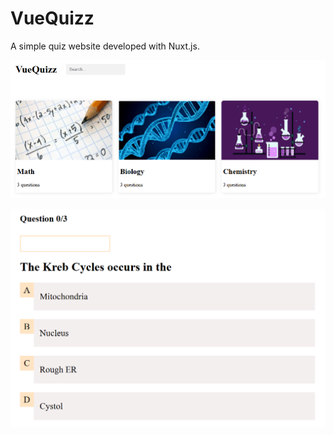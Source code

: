 # VueQuizz

A simple quiz website developed with Nuxt.js.

![Homepage](data/screen_home.png)

![Quiz page](data/screen_quizz.png)

